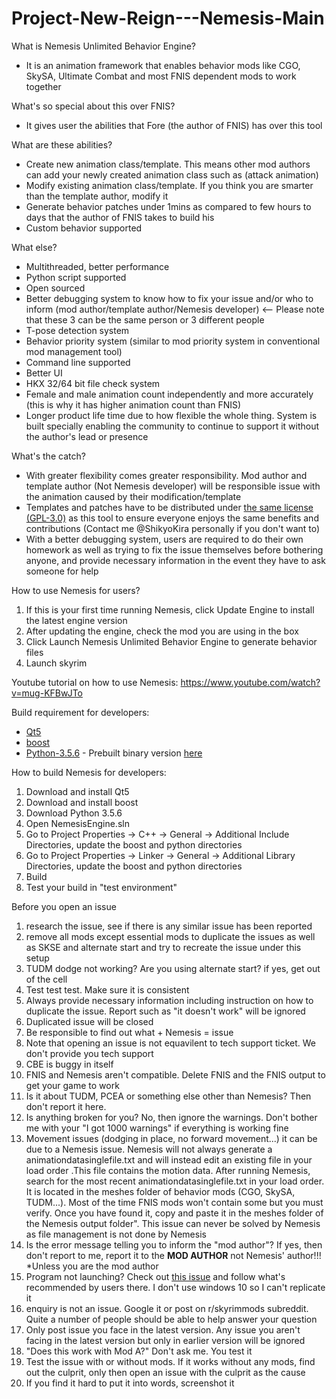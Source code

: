 # Project-New-Reign---Nemesis-Main

What is Nemesis Unlimited Behavior Engine?
- It is an animation framework that enables behavior mods like CGO, SkySA, Ultimate Combat and most FNIS dependent mods to work together


What's so special about this over FNIS?
- It gives user the abilities that Fore (the author of FNIS) has over this tool


What are these abilities?
- Create new animation class/template. This means other mod authors can add your newly created animation class such as (attack animation)
- Modify existing animation class/template. If you think you are smarter than the template author, modify it
- Generate behavior patches under 1mins as compared to few hours to days that the author of FNIS takes to build his
- Custom behavior supported


What else?
- Multithreaded, better performance
- Python script supported
- Open sourced
- Better debugging system to know how to fix your issue and/or who to inform (mod author/template author/Nemesis developer) <-- Please note that these 3 can be the same person or 3 different people
- T-pose detection system
- Behavior priority system (similar to mod priority system in conventional mod management tool)
- Command line supported
- Better UI
- HKX 32/64 bit file check system
- Female and male animation count independently and more accurately (this is why it has higher animation count than FNIS)
- Longer product life time due to how flexible the whole thing. System is built specially enabling the community to continue to support it without the author's lead or presence


What's the catch?
- With greater flexibility comes greater responsibility. Mod author and template author (Not Nemesis developer) will be responsible issue with the animation caused by their modification/template
- Templates and patches have to be distributed under [the same license (GPL-3.0)](LICENSE) as this tool to ensure everyone enjoys the same benefits and contributions (Contact me @ShikyoKira personally if you don't want to)
- With a better debugging system, users are required to do their own homework as well as trying to fix the issue themselves before bothering anyone, and provide necessary information in the event they have to ask someone for help


How to use Nemesis for users?
1. If this is your first time running Nemesis, click Update Engine to install the latest engine version
2. After updating the engine, check the mod you are using in the box
3. Click Launch Nemesis Unlimited Behavior Engine to generate behavior files
4. Launch skyrim

Youtube tutorial on how to use Nemesis: https://www.youtube.com/watch?v=mug-KFBwJTo

Build requirement for developers:
- [Qt5](https://www.qt.io/download-open-source)
- [boost](https://www.boost.org/users/download/)
- [Python-3.5.6](https://www.python.org/downloads/release/python-356/) - Prebuilt binary version [here](https://drive.google.com/open?id=1Uqq0iQhc0qsWAiz3EFzqMWxB27BG-M5T)


How to build Nemesis for developers:
1. Download and install Qt5
2. Download and install boost
3. Download Python 3.5.6
4. Open NemesisEngine.sln
5. Go to Project Properties -> C++ -> General -> Additional Include Directories, update the boost and python directories
6. Go to Project Properties -> Linker -> General -> Additional Library Directories, update the boost and python directories
7. Build
8. Test your build in "test environment"


Before you open an issue
1. research the issue, see if there is any similar issue has been reported
2. remove all mods except essential mods to duplicate the issues as well as SKSE and alternate start and try to recreate the issue under this setup
3. TUDM dodge not working? Are you using alternate start? if yes, get out of the cell
4. Test test test. Make sure it is consistent
5. Always provide necessary information including instruction on how to duplicate the issue. Report such as "it doesn't work" will be ignored
6. Duplicated issue will be closed
7. Be responsible to find out what + Nemesis = issue
8. Note that opening an issue is not equavilent to tech support ticket. We don't provide you tech support
9. CBE is buggy in itself
10. FNIS and Nemesis aren't compatible. Delete FNIS and the FNIS output to get your game to work
11. Is it about TUDM, PCEA or something else other than Nemesis? Then don't report it here.
12. Is anything broken for you? No, then ignore the warnings. Don't bother me with your "I got 1000 warnings" if everything is working fine
13. Movement issues (dodging in place, no forward movement...) it can be due to a Nemesis issue. Nemesis will not always generate a animationdatasinglefile.txt and will instead edit an existing file in your load order .This file contains the motion data. After running Nemesis, search for the most recent animationdatasinglefile.txt in your load order. It is located in the meshes folder of behavior mods (CGO, SkySA, TUDM...). Most of the time FNIS mods won't contain some but you must verify. Once you have found it, copy and paste it in the meshes folder of the Nemesis output folder". This issue can never be solved by Nemesis as file management is not done by Nemesis
14. Is the error message telling you to inform the "mod author"? If yes, then don't report to me, report it to the **MOD AUTHOR** not Nemesis' author!!! *Unless you are the mod author
15. Program not launching? Check out [this issue](https://github.com/ShikyoKira/Project-New-Reign---Nemesis-Main/issues/211) and follow what's recommended by users there. I don't use windows 10 so I can't replicate it
16. enquiry is not an issue. Google it or post on r/skyrimmods subreddit. Quite a number of people should be able to help answer your question
17. Only post issue you face in the latest version. Any issue you aren't facing in the latest version but only in earlier version will be ignored
18. "Does this work with Mod A?" Don't ask me. You test it
19. Test the issue with or without mods. If it works without any mods, find out the culprit, only then open an issue with the culprit as the cause
20. If you find it hard to put it into words, screenshot it
